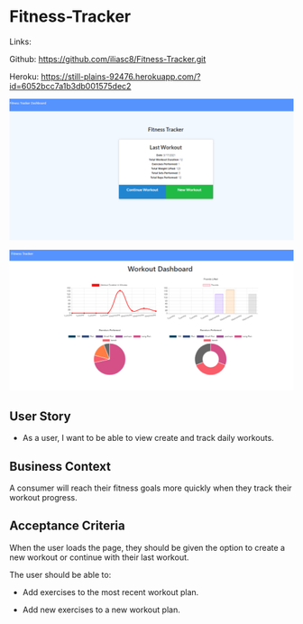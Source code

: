 # Fitness-Tracker
Links:

Github: https://github.com/iliasc8/Fitness-Tracker.git 

Heroku: https://still-plains-92476.herokuapp.com/?id=6052bcc7a1b3db001575dec2 


![alt text](fitness.PNG)

![alt text](workout.PNG)

## User Story

* As a user, I want to be able to view create and track daily workouts.

## Business Context

A consumer will reach their fitness goals more quickly when they track their workout progress.

## Acceptance Criteria

When the user loads the page, they should be given the option to create a new workout or continue with their last workout.

The user should be able to:

  * Add exercises to the most recent workout plan.

  * Add new exercises to a new workout plan.

